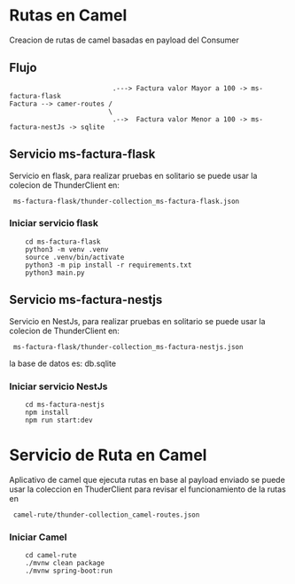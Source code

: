 # Rutas en Camel

Creacion de rutas de camel basadas en payload del Consumer

## Flujo
```
                          .---> Factura valor Mayor a 100 -> ms-factura-flask
Factura --> camer-routes /
                         \
                          .-->  Factura valor Menor a 100 -> ms-factura-nestJs -> sqlite
```

## Servicio ms-factura-flask

Servicio en flask, para realizar pruebas en solitario se puede usar la colecion de
ThunderClient en:

```
 ms-factura-flask/thunder-collection_ms-factura-flask.json
```

### Iniciar servicio flask

``` 
    cd ms-factura-flask
    python3 -m venv .venv
    source .venv/bin/activate
    python3 -m pip install -r requirements.txt
    python3 main.py
```

## Servicio ms-factura-nestjs

Servicio en NestJs, para realizar pruebas en solitario se puede usar la colecion de
ThunderClient en:

```
 ms-factura-flask/thunder-collection_ms-factura-nestjs.json
```

la base de datos es: db.sqlite


### Iniciar servicio NestJs

``` 
    cd ms-factura-nestjs
    npm install
    npm run start:dev
```

# Servicio de  Ruta en Camel

Aplicativo de camel que ejecuta rutas en base al payload enviado
se puede usar la coleccion en ThuderClient para revisar el funcionamiento de la rutas en

````
 camel-rute/thunder-collection_camel-routes.json
````
### Iniciar Camel

``` 
    cd camel-rute
    ./mvnw clean package
    ./mvnw spring-boot:run
```

